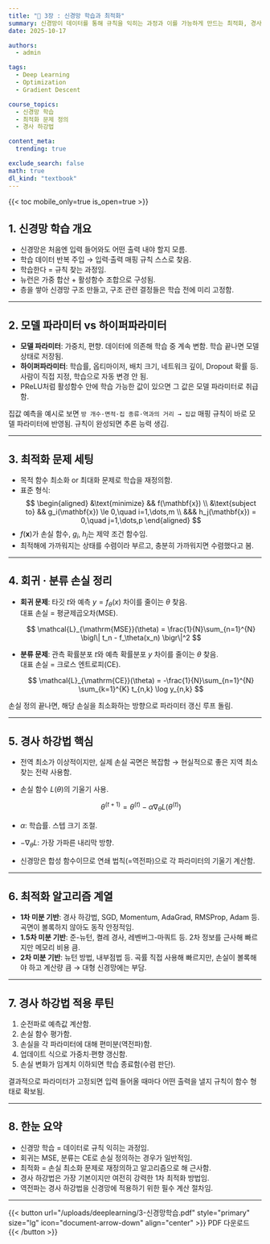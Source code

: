 ```yaml
---
title: "📁 3장 : 신경망 학습과 최적화"
summary: 신경망이 데이터를 통해 규칙을 익히는 과정과 이를 가능하게 만드는 최적화, 경사 하강법의 핵심 아이디어를 정리합니다.
date: 2025-10-17

authors:
  - admin

tags:
  - Deep Learning
  - Optimization
  - Gradient Descent

course_topics:
  - 신경망 학습
  - 최적화 문제 정의
  - 경사 하강법

content_meta:
  trending: true

exclude_search: false
math: true
dl_kind: "textbook"
---
```


{{< toc mobile_only=true is_open=true >}}

## 1. 신경망 학습 개요

- 신경망은 처음엔 입력 들어와도 어떤 출력 내야 할지 모름.
- 학습 데이터 반복 주입 → 입력·출력 매핑 규칙 스스로 찾음.
- 학습한다 = 규칙 찾는 과정임.
- 뉴런은 가중 합산 + 활성함수 조합으로 구성됨.
- 층을 쌓아 신경망 구조 만들고, 구조 관련 결정들은 학습 전에 미리 고정함.

---

## 2. 모델 파라미터 vs 하이퍼파라미터

- **모델 파라미터**: 가중치, 편향. 데이터에 의존해 학습 중 계속 변함. 학습 끝나면 모델 상태로 저장됨.
- **하이퍼파라미터**: 학습률, 옵티마이저, 배치 크기, 네트워크 깊이, Dropout 확률 등. 사람이 직접 지정, 학습으로 자동 변경 안 됨.
- PReLU처럼 활성함수 안에 학습 가능한 값이 있으면 그 값은 모델 파라미터로 취급함.

집값 예측을 예시로 보면 `방 개수·면적·집 종류·역과의 거리 → 집값` 매핑 규칙이 바로 모델 파라미터에 반영됨. 규칙이 완성되면 추론 능력 생김.

---

## 3. 최적화 문제 세팅

- 목적 함수 최소화 or 최대화 문제로 학습을 재정의함.
- 표준 형식:
$$
\begin{aligned}
&\text{minimize} && f(\mathbf{x}) \\
&\text{subject to} && g_i(\mathbf{x}) \le 0,\quad i=1,\dots,m \\
&&& h_j(\mathbf{x}) = 0,\quad j=1,\dots,p
\end{aligned}
$$
- $f(\mathbf{x})$가 손실 함수, $g_i$, $h_j$는 제약 조건 함수임.
- 최적해에 가까워지는 상태를 수렴이라 부르고, 충분히 가까워지면 수렴했다고 봄.

---

## 4. 회귀 · 분류 손실 정리

- **회귀 문제**: 타깃 $t$와 예측 $y = f_\theta(x)$ 차이를 줄이는 $\theta$ 찾음.  
  대표 손실 = 평균제곱오차(MSE).

  $$
  \mathcal{L}_{\mathrm{MSE}}(\theta) = \frac{1}{N}\sum_{n=1}^{N} \bigl\| t_n - f_\theta(x_n) \bigr\|^2
  $$

- **분류 문제**: 관측 확률분포 $t$와 예측 확률분포 $y$ 차이를 줄이는 $\theta$ 찾음.  
  대표 손실 = 크로스 엔트로피(CE).

  $$
  \mathcal{L}_{\mathrm{CE}}(\theta) = -\frac{1}{N}\sum_{n=1}^{N} \sum_{k=1}^{K} t_{n,k} \log y_{n,k}
  $$

손실 정의 끝나면, 해당 손실을 최소화하는 방향으로 파라미터 갱신 루프 돌림.

---

## 5. 경사 하강법 핵심

- 전역 최소가 이상적이지만, 실제 손실 곡면은 복잡함 → 현실적으로 좋은 지역 최소 찾는 전략 사용함.
- 손실 함수 $L(\theta)$의 기울기 사용.

  $$
  \theta^{(t+1)} = \theta^{(t)} - \alpha \nabla_\theta L(\theta^{(t)})
  $$

- $\alpha$: 학습률. 스텝 크기 조절.
- $-\nabla_\theta L$: 가장 가파른 내리막 방향.
- 신경망은 합성 함수이므로 연쇄 법칙(=역전파)으로 각 파라미터의 기울기 계산함.

---

## 6. 최적화 알고리즘 계열

- **1차 미분 기반**: 경사 하강법, SGD, Momentum, AdaGrad, RMSProp, Adam 등. 곡면이 볼록하지 않아도 동작 안정적임.
- **1.5차 미분 기반**: 준-뉴턴, 켤레 경사, 레벤버그-마쿼트 등. 2차 정보를 근사해 빠르지만 메모리 비용 큼.
- **2차 미분 기반**: 뉴턴 방법, 내부점법 등. 곡률 직접 사용해 빠르지만, 손실이 볼록해야 하고 계산량 큼 → 대형 신경망에는 부담.

---

## 7. 경사 하강법 적용 루틴

1. 순전파로 예측값 계산함.
2. 손실 함수 평가함.
3. 손실을 각 파라미터에 대해 편미분(역전파)함.
4. 업데이트 식으로 가중치·편향 갱신함.
5. 손실 변화가 임계치 이하되면 학습 종료함(수렴 판단).

결과적으로 파라미터가 고정되면 입력 들어올 때마다 어떤 출력을 낼지 규칙이 함수 형태로 확보됨.

---

## 8. 한눈 요약

- 신경망 학습 = 데이터로 규칙 익히는 과정임.
- 회귀는 MSE, 분류는 CE로 손실 정의하는 경우가 일반적임.
- 최적화 = 손실 최소화 문제로 재정의하고 알고리즘으로 해 근사함.
- 경사 하강법은 가장 기본이지만 여전히 강력한 1차 최적화 방법임.
- 역전파는 경사 하강법을 신경망에 적용하기 위한 필수 계산 절차임.

---
{{< button url="/uploads/deeplearning/3-신경망학습.pdf" style="primary" size="lg" icon="document-arrow-down" align="center" >}}
PDF 다운로드
{{< /button >}}
